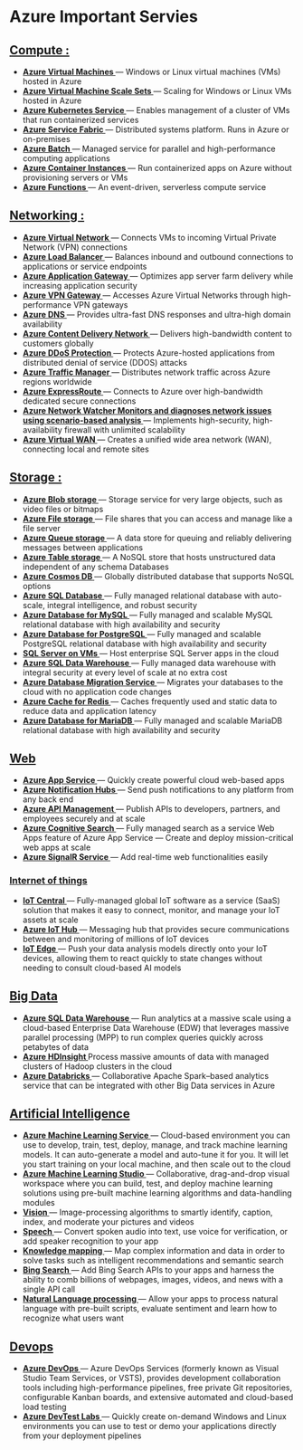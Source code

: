 # Azure Important Servies

## <b><u>Compute : </b></u>
- <b><u>Azure Virtual Machines </b></u> — Windows or Linux virtual machines (VMs) hosted in Azure
- <b><u>Azure Virtual Machine Scale Sets </b></u> — Scaling for Windows or Linux VMs hosted in Azure
- <b><u>Azure Kubernetes Service </b></u> — Enables management of a cluster of VMs that run containerized services
- <b><u>Azure Service Fabric </b></u> — Distributed systems platform. Runs in Azure or on-premises
- <b><u>Azure Batch </b></u> — Managed service for parallel and high-performance computing applications
- <b><u>Azure Container Instances </b></u> — Run containerized apps on Azure without provisioning servers or VMs
- <b><u>Azure Functions </b></u> — An event-driven, serverless compute service

## <b><u> Networking : </b></u>
- <b><u>Azure Virtual Network </b></u> — Connects VMs to incoming Virtual Private Network (VPN) connections
- <b><u>Azure Load Balancer </b></u> — Balances inbound and outbound connections to applications or service endpoints
- <b><u>Azure Application Gateway </b></u> — Optimizes app server farm delivery while increasing application security
- <b><u>Azure VPN Gateway </b></u> — Accesses Azure Virtual Networks through high-performance VPN gateways
- <b><u>Azure DNS </b></u> — Provides ultra-fast DNS responses and ultra-high domain availability
- <b><u>Azure Content Delivery Network </b></u> — Delivers high-bandwidth content to customers globally
- <b><u>Azure DDoS Protection </b></u> — Protects Azure-hosted applications from distributed denial of service (DDOS) attacks
- <b><u>Azure Traffic Manager </b></u> — Distributes network traffic across Azure regions worldwide
- <b><u>Azure ExpressRoute </b></u> — Connects to Azure over high-bandwidth dedicated secure connections
- <b><u>Azure Network Watcher Monitors  and diagnoses network issues using scenario-based analysis </b></u> — Implements high-security, high-availability firewall with unlimited scalability
- <b><u>Azure Virtual WAN </b></u> — Creates a unified wide area network (WAN), connecting local and remote sites

## <b><u>Storage : </b></u>

- <b><u> Azure Blob storage </b></u> — Storage service for very large objects, such as video files or bitmaps
- <b><u> Azure File storage </b></u> — File shares that you can access and manage like a file server
- <b><u> Azure Queue storage </b></u> — A data store for queuing and reliably delivering messages between applications
- <b><u> Azure Table storage </b></u> — A NoSQL store that hosts unstructured data independent of any schema Databases
- <b><u> Azure Cosmos DB </b></u> — Globally distributed database that supports NoSQL options
- <b><u> Azure SQL Database </b></u> — Fully managed relational database with auto-scale, integral intelligence, and robust security
- <b><u> Azure Database for MySQL </b></u> — Fully managed and scalable MySQL relational database with high availability and security
- <b><u> Azure Database for PostgreSQL </b></u> — Fully managed and scalable PostgreSQL relational database with high availability and security
- <b><u>SQL Server on VMs </b></u> — Host enterprise SQL Server apps in the cloud
- <b><u>Azure SQL Data Warehouse </b></u> — Fully managed data warehouse with integral security at every level of scale at no extra cost
- <b><u> Azure Database Migration Service </b></u> — Migrates your databases to the cloud with no application code changes
- <b><u> Azure Cache for Redis </b></u> — Caches frequently used and static data to reduce data and application latency
- <b><u> Azure Database for MariaDB </b></u> — Fully managed and scalable MariaDB relational database with high availability and security

## <b><u> Web </b></u>
- <b><u> Azure App Service </b></u> — Quickly create powerful cloud web-based apps
- <b><u> Azure Notification Hubs </b></u> — Send push notifications to any platform from any back end
- <b><u> Azure API Management </b></u> — Publish APIs to developers, partners, and employees securely and at scale
- <b><u> Azure Cognitive Search </b></u> — Fully managed search as a service Web Apps feature of Azure App Service </b></u> — Create and deploy mission-critical web apps at scale
- <b><u> Azure SignalR Service </b></u> — Add real-time web functionalities easily

### <b><u> Internet of things </b></u>

- <b><u>IoT Central </b></u> — Fully-managed global IoT software as a service (SaaS) solution that makes it easy to connect, monitor, and manage your IoT assets at scale
- <b><u> Azure IoT Hub </b></u> — Messaging hub that provides secure communications between and monitoring of millions of IoT devices
- <b><u> IoT Edge </b></u> — Push your data analysis models directly onto your IoT devices, allowing them to react quickly to state changes without needing to consult cloud-based AI models

## <b><u> Big Data </b></u>

- <b><u> Azure SQL Data Warehouse </b></u> — Run analytics at a massive scale using a cloud-based Enterprise Data Warehouse (EDW) that leverages massive parallel processing (MPP) to run complex queries quickly across petabytes of data
- <b><u> Azure HDInsight </b></u> Process massive amounts of data with managed clusters of Hadoop clusters in the cloud
- <b><u> Azure Databricks </b></u> — Collaborative Apache Spark–based analytics service that can be integrated with other Big Data services in Azure

## <b><u> Artificial Intelligence </b></u>

- <b><u> Azure Machine Learning Service </b></u> — Cloud-based environment you can use to develop, train, test, deploy, manage, and track machine learning models. It can auto-generate a model and auto-tune it for you. It will let you start training on your local machine, and then scale out to the cloud
- <b><u> Azure Machine Learning Studio </b></u> — Collaborative, drag-and-drop visual workspace where you can build, test, and deploy machine learning solutions using pre-built machine learning algorithms and data-handling modules
- <b><u> Vision </b></u> — Image-processing algorithms to smartly identify, caption, index, and moderate your pictures and videos
- <b><u> Speech </b></u> — Convert spoken audio into text, use voice for verification, or add speaker recognition to your app
- <b><u> Knowledge mapping </b></u> — Map complex information and data in order to solve tasks such as intelligent recommendations and semantic search
- <b><u> Bing Search </b></u> — Add Bing Search APIs to your apps and harness the ability to comb billions of webpages, images, videos, and news with a single API call
- <b><u> Natural Language processing </b></u> — Allow your apps to process natural language with pre-built scripts, evaluate sentiment and learn how to recognize what users want

## <b><u> Devops </b></u>

- <b><u> Azure DevOps </b></u> — Azure DevOps Services (formerly known as Visual Studio Team Services, or VSTS), provides development collaboration tools including high-performance pipelines, free private Git repositories, configurable Kanban boards, and extensive automated and cloud-based load testing
- <b><u> Azure DevTest Labs </b></u> — Quickly create on-demand Windows and Linux environments you can use to test or demo your applications directly from your deployment pipelines